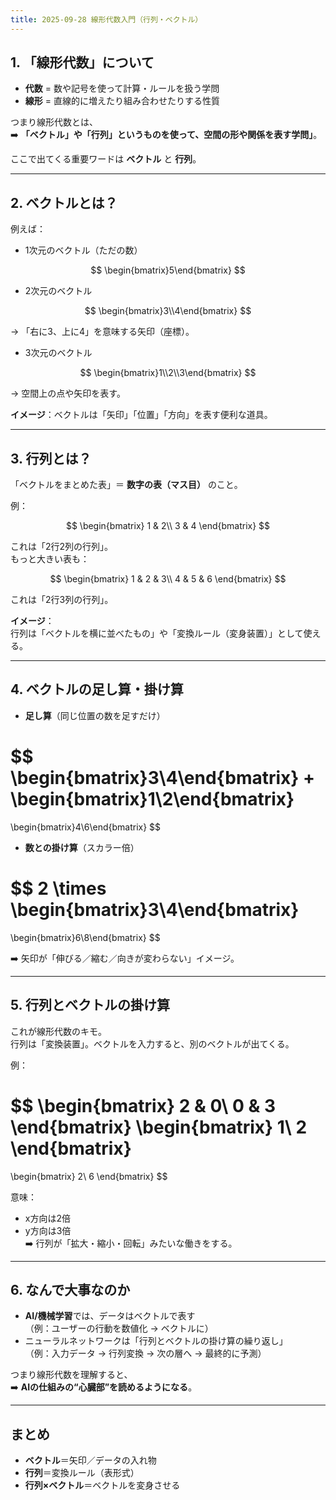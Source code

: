 ```yaml
---
title: 2025-09-28 線形代数入門（行列・ベクトル）
---
```


## 1. 「線形代数」について

* **代数** = 数や記号を使って計算・ルールを扱う学問  
* **線形** = 直線的に増えたり組み合わせたりする性質  

つまり線形代数とは、  
➡️ **「ベクトル」や「行列」というものを使って、空間の形や関係を表す学問」**。  

ここで出てくる重要ワードは **ベクトル** と **行列**。

---

## 2. ベクトルとは？

例えば：

* 1次元のベクトル（ただの数）

$$
\begin{bmatrix}5\end{bmatrix}
$$

* 2次元のベクトル  

$$
\begin{bmatrix}3\\4\end{bmatrix}
$$  

→ 「右に3、上に4」を意味する矢印（座標）。

* 3次元のベクトル  

$$
\begin{bmatrix}1\\2\\3\end{bmatrix}
$$  

→ 空間上の点や矢印を表す。

**イメージ**：ベクトルは「矢印」「位置」「方向」を表す便利な道具。

---

## 3. 行列とは？

「ベクトルをまとめた表」＝ **数字の表（マス目）** のこと。

例：  

$$
\begin{bmatrix}
1 & 2\\
3 & 4
\end{bmatrix}
$$

これは「2行2列の行列」。  
もっと大きい表も：  

$$
\begin{bmatrix}
1 & 2 & 3\\
4 & 5 & 6
\end{bmatrix}
$$  

これは「2行3列の行列」。

**イメージ**：  
行列は「ベクトルを横に並べたもの」や「変換ルール（変身装置）」として使える。

---

## 4. ベクトルの足し算・掛け算

- **足し算**（同じ位置の数を足すだけ）

$$
\begin{bmatrix}3\\4\end{bmatrix}
+
\begin{bmatrix}1\\2\end{bmatrix}
=
\begin{bmatrix}4\\6\end{bmatrix}
$$

- **数との掛け算**（スカラー倍）

$$
2 \times
\begin{bmatrix}3\\4\end{bmatrix}
=
\begin{bmatrix}6\\8\end{bmatrix}
$$

➡️ 矢印が「伸びる／縮む／向きが変わらない」イメージ。

---

## 5. 行列とベクトルの掛け算

これが線形代数のキモ。  
行列は「変換装置」。ベクトルを入力すると、別のベクトルが出てくる。

例：

$$
\begin{bmatrix}
2 & 0\\
0 & 3
\end{bmatrix}
\begin{bmatrix}
1\\
2
\end{bmatrix}
=
\begin{bmatrix}
2\\
6
\end{bmatrix}
$$

意味：

* x方向は2倍  
* y方向は3倍  
➡️ 行列が「拡大・縮小・回転」みたいな働きをする。

---

## 6. なんで大事なのか

* **AI/機械学習**では、データはベクトルで表す  
  （例：ユーザーの行動を数値化 → ベクトルに）  
* ニューラルネットワークは「行列とベクトルの掛け算の繰り返し」  
  （例：入力データ → 行列変換 → 次の層へ → 最終的に予測）

つまり線形代数を理解すると、  
➡️ **AIの仕組みの“心臓部”を読めるようになる**。

---

## まとめ

* **ベクトル**＝矢印／データの入れ物  
* **行列**＝変換ルール（表形式）  
* **行列×ベクトル**＝ベクトルを変身させる
